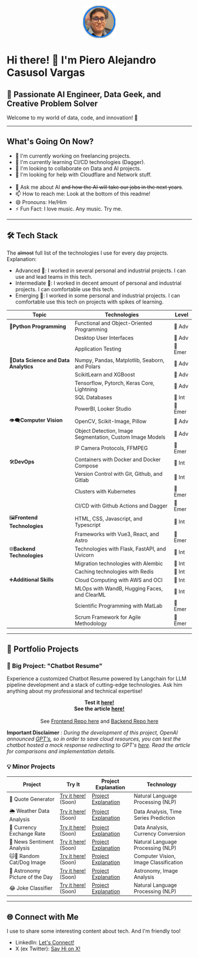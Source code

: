 <p align="center">
  <img src="assets/profile.png" alt="Piero Casusol">
</p>

# Hi there! 👋 I'm Piero Alejandro Casusol Vargas

## 🚀 Passionate AI Engineer, Data Geek, and Creative Problem Solver

Welcome to my world of data, code, and innovation! 🌟

___

## What's Going On Now?

- 🔭 I'm currently working on freelancing projects.
- 🌱 I'm currently learning CI/CD technologies (Dagger).
- 👯 I'm looking to collaborate on Data and AI projects.
- 🤔 I'm looking for help with Cloudflare and Network stuff.
<br><br>
- 💬 Ask me about AI ~~and how the AI will take our jobs in the next years~~.
- 📫 How to reach me: Look at the bottom of this readme!
- 😄 Pronouns: He/Him
- ⚡ Fun Fact: I love music. Any music. Try me.

___

## 🛠️ Tech Stack
The ~~almost~~ full list of the technologies I use for every day projects. Explanation:

- Advanced 🚀: I worked in several personal and industrial projects. I can use and lead teams in this tech.
- Intermediate 🧐: I worked in decent amount of personal and industrial projects. I can comfortable use this tech.
- Emerging 🌱: I worked in some personal and industrial projects. I can comfortable use this tech on projects with spikes of learning.

| Topic| Technologies | Level |
|----------------------------------|------------------------------------------------------------|--------------------|
| 🐍**Python Programming**|Functional and Object-Oriented Programming|🚀 Adv|
||Desktop User Interfaces|🚀 Adv|
||Application Testing|🌱 Emer|
|🧪**Data Science and Data Analytics**|Numpy, Pandas, Matplotlib, Seaborn, and Polars|🚀 Adv|
||ScikitLearn and XGBoost|🚀 Adv|
||Tensorflow, Pytorch, Keras Core, Lightning|🚀 Adv|
||SQL Databases|🧐 Int|
||PowerBI, Looker Studio|🌱 Emer|
|👁‍🗨**Computer Vision**|OpenCV, Scikit-Image, Pillow|🚀 Adv|
||Object Detection, Image Segmentation, Custom Image Models|🚀 Adv|
||IP Camera Protocols, FFMPEG|🌱 Emer|
|🛠️**DevOps**|Containers with Docker and Docker Compose|🧐 Int|
||Version Control with Git, Github, and Gitlab|🧐 Int|
||Clusters with Kubernetes|🌱 Emer|
||CI/CD with Github Actions and Dagger|🌱 Emer|
|🖼️**Frontend Technologies**|HTML, CSS, Javascript, and Typescript|🧐 Int|
||Frameworks with Vue3, React, and Astro|🌱 Emer|
|🌐**Backend Technologies**|Technologies with Flask, FastAPI, and Uvicorn|🧐 Int|
||Migration technologies with Alembic|🧐 Int|
||Caching technologies with Redis|🧐 Int|
|➕**Additional Skills**|Cloud Computing with AWS and OCI|🧐 Int|
||MLOps with WandB, Hugging Faces, and ClearML|🧐 Int|
||Scientific Programming with MatLab|🌱 Emer|
||Scrum Framework for Agile Methodology|🌱 Emer|

___
## 🎨 Portfolio Projects

### 💼 Big Project: "Chatbot Resume"
Experience a customized Chatbot Resume powered by Langchain for LLM pipeline development and a stack of cutting-edge technologies. Ask him anything about my professional and technical expertise!

<p align="center">
<strong>Test it <a href="https://chatapp.intautomation.net">here!</a></strong>
<br>
<strong>See the article <a href="https://medium.com/@piero.casusolv/implementing-rag-with-vue3-fastapi-and-qdrant-and-how-is-this-compared-to-openai-gpts-afa5d5e8d08f">here!</a></strong>
<br>
<br>
See <a href="https://github.com/IA-PieroCV/chatresume-frontend">Frontend Repo here</a> and <a href="https://github.com/IA-PieroCV/chatresume-backend">Backend Repo here</a>
</p>

**Important Disclaimer** *: During the development of this project, OpenAI announced [GPT's](https://openai.com/blog/introducing-gpts), so in order to save cloud resources, you can test the chatbot hosted a mock response redirecting to GPT's [here](https://chat.openai.com/g/g-oK5Dh6p5x-pierocv-chat-resume). Read the article for comparisons and implementation details.*

### 💡 Minor Projects

| Project                     | Try It                                          | Project Explanation                       | Technology                              |
|-----------------------------|----------------------------------------------------|--------------------------------------------|-----------------------------------------|
| 📜 Quote Generator             | [Try it here!](*#*) (Soon)                                  | [Project Explanation](#)                  | Natural Language Processing (NLP)     |
| 🌦️ Weather Data Analysis       | [Try it here!](#) (Soon)                                    | [Project Explanation](#)                  | Data Analysis, Time Series Prediction  |
| 💱 Currency Exchange Rate      | [Try it here!](#)  (Soon)                                   | [Project Explanation](#)                  | Data Analysis, Currency Conversion     |
| 📰 News Sentiment Analysis     | [Try it here!](#)    (Soon)                                 | [Project Explanation](#)                  | Natural Language Processing (NLP)     |
| 🐱🐶 Random Cat/Dog Image       | [Try it here!](#)  (Soon)                                   | [Project Explanation](#)                  | Computer Vision, Image Classification  |
| 🌌 Astronomy Picture of the Day| [Try it here!](#)    (Soon)                                 | [Project Explanation](#)                  | Astronomy, Image Analysis               |
| 😂 Joke Classifier             | [Try it here!](#)   (Soon)                                  | [Project Explanation](#)                  | Natural Language Processing (NLP)     |
___


## 🌐 Connect with Me
I use to share some interesting content about tech. And I'm friendly too!

- LinkedIn: [Let's Connect!](https://www.linkedin.com/in/pierocasusol/)
- X (ex Twitter): [Say Hi on X!](https://twitter.com/PieroCV8)
